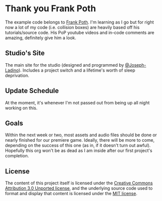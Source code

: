 # Thank you Frank Poth
  The example code belongs to [Frank Poth](https://github.com/frankarendpoth/frankarendpoth.github.io).
I'm learning as I go but for right now a lot of my code (i.e. collision boxes) are heavily based off his tutorials/source code.
His PoP youtube videos and in-code comments are amazing, definitely give him a look.
  
## Studio's Site
  The main site for the studio (designed and programmed by [@Joseph-Ladino](https://github.com/Joseph-Ladino)). Includes a project switch and a lifetime's worth of sleep deprivation.

## Update Schedule
  At the moment, it's whenever I'm not passed out from being up all night working on this.

## Goals
  Within the next week or two, most assets and audio files should be done or nearly finished for our premiere game.
Ideally, there will be more to come, depending on the success of this one (as in, if it doesn't turn out awful).
Hopefully this org won't be as dead as I am inside after our first project's completion.

## License
  The content of this project itself is licensed under the [Creative Commons Attribution 3.0 Unported license](https://creativecommons.org/licenses/by/3.0/), and the underlying source code used to format and display that content is licensed under the [MIT license](LICENSE.md).

